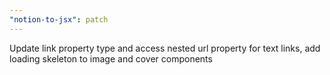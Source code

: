 ```yaml
---
"notion-to-jsx": patch
---
```


Update link property type and access nested url property for text links, add loading skeleton to image and cover components
